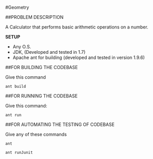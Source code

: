 #Geometry

##PROBLEM DESCRIPTION

A Calculator that performs basic arithmetic operations on a number.

**SETUP**

- Any O.S.
- JDK, (Developed and tested in 1.7)
- Apache ant for building (developed and tested in version 1.9.6)

##FOR BUILDING THE CODEBASE

Give this command

````
ant build

````

##FOR RUNNING THE CODEBASE

Give this command:

````
ant run

````

##FOR AUTOMATING THE TESTING OF CODEBASE

Give any of these commands

````
ant

````

````
ant runJunit

````
